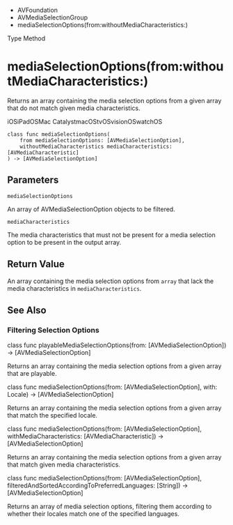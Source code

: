 

- AVFoundation
- AVMediaSelectionGroup
-  mediaSelectionOptions(from:withoutMediaCharacteristics:) 

Type Method

# mediaSelectionOptions(from:withoutMediaCharacteristics:)

Returns an array containing the media selection options from a given array that do not match given media characteristics.

iOSiPadOSMac CatalystmacOStvOSvisionOSwatchOS

``` source
class func mediaSelectionOptions(
    from mediaSelectionOptions: [AVMediaSelectionOption],
    withoutMediaCharacteristics mediaCharacteristics: [AVMediaCharacteristic]
) -> [AVMediaSelectionOption]
```

## Parameters 

`mediaSelectionOptions`  

An array of AVMediaSelectionOption objects to be filtered.

`mediaCharacteristics`  

The media characteristics that must not be present for a media selection option to be present in the output array.

## Return Value

An array containing the media selection options from `array` that lack the media characteristics in `mediaCharacteristics`.

## See Also

### Filtering Selection Options

class func playableMediaSelectionOptions(from: [AVMediaSelectionOption]) -> [AVMediaSelectionOption]

Returns an array containing the media selection options from a given array that are playable.

class func mediaSelectionOptions(from: [AVMediaSelectionOption], with: Locale) -> [AVMediaSelectionOption]

Returns an array containing the media selection options from a given array that match the specified locale.

class func mediaSelectionOptions(from: [AVMediaSelectionOption], withMediaCharacteristics: [AVMediaCharacteristic]) -> [AVMediaSelectionOption]

Returns an array containing the media selection options from a given array that match given media characteristics.

class func mediaSelectionOptions(from: [AVMediaSelectionOption], filteredAndSortedAccordingToPreferredLanguages: [String]) -> [AVMediaSelectionOption]

Returns an array of media selection options, filtering them according to whether their locales match one of the specified languages.

